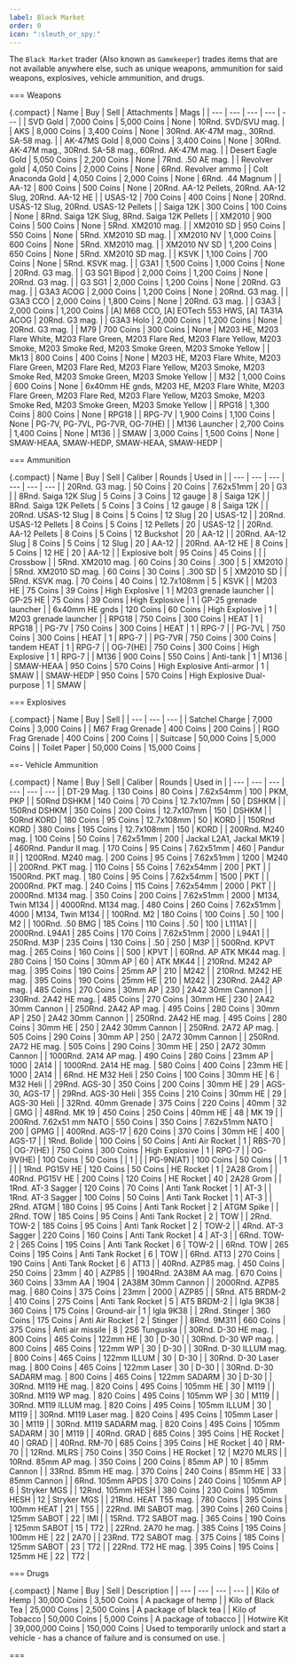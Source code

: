 ```yaml
---
label: Black Market
order: 0
icon: ":sleuth_or_spy:"
---
```


The `Black Market` trader (Also known as `Gamekeeper`) trades items that are not available anywhere else, such as unique weapons, ammunition for said weapons, explosives, vehicle ammunition, and drugs.

=== Weapons

{.compact}
| Name | Buy | Sell | Attachments | Mags |
| --- | --- | --- | --- | --- |
| SVD Gold | 7,000 Coins | 5,000 Coins | None | 10Rnd. SVD/SVU mag. |
| AKS | 8,000 Coins | 3,400 Coins | None | 30Rnd. AK-47M mag., 30Rnd. SA-58 mag. |
| AK-47MS Gold | 8,000 Coins | 3,400 Coins | None | 30Rnd. AK-47M mag., 30Rnd. SA-58 mag., 60Rnd. AK-47M mag. |
| Desert Eagle Gold | 5,050 Coins | 2,200 Coins | None | 7Rnd. .50 AE mag. |
| Revolver gold | 4,050 Coins | 2,000 Coins | None | 6Rnd. Revolver ammo |
| Colt Anaconda Gold | 4,050 Coins | 2,000 Coins | None | 6Rnd. .44 Magnum |
| AA-12 | 800 Coins | 500 Coins | None | 20Rnd. AA-12 Pellets, 20Rnd. AA-12 Slug, 20Rnd. AA-12 HE |
| USAS-12 | 700 Coins | 400 Coins | None | 20Rnd. USAS-12 Slug, 20Rnd. USAS-12 Pellets |
| Saiga 12K | 300 Coins | 100 Coins | None | 8Rnd. Saiga 12K Slug, 8Rnd. Saiga 12K Pellets |
| XM2010 | 900 Coins | 500 Coins | None | 5Rnd. XM2010 mag. |
| XM2010 SD | 950 Coins | 550 Coins | None | 5Rnd. XM2010 SD mag. |
| XM2010 NV | 1,000 Coins | 600 Coins | None | 5Rnd. XM2010 mag. |
| XM2010 NV SD | 1,200 Coins | 650 Coins | None | 5Rnd. XM2010 SD mag. |
| KSVK | 1,100 Coins | 700 Coins | None | 5Rnd. KSVK mag. |
| G3A1 | 1,500 Coins | 1,000 Coins | None | 20Rnd. G3 mag. |
| G3 SG1 Bipod | 2,000 Coins | 1,200 Coins | None | 20Rnd. G3 mag. |
| G3 SG1 | 2,000 Coins | 1,200 Coins | None | 20Rnd. G3 mag. |
| G3A3 ACOG | 2,000 Coins | 1,200 Coins | None | 20Rnd. G3 mag. |
| G3A3 CCO | 2,000 Coins | 1,800 Coins | None | 20Rnd. G3 mag. |
| G3A3 | 2,000 Coins | 1,200 Coins | \[A\] M68 CCO, \[A\] EOTech 553 HWS, \[A\] TA31A ACOG | 20Rnd. G3 mag. |
| G3A3 Holo | 2,000 Coins | 1,200 Coins | None | 20Rnd. G3 mag. |
| M79 | 700 Coins | 300 Coins | None | M203 HE, M203 Flare White, M203 Flare Green, M203 Flare Red, M203 Flare Yellow, M203 Smoke, M203 Smoke Red, M203 Smoke Green, M203 Smoke Yellow |
| Mk13 | 800 Coins | 400 Coins | None | M203 HE, M203 Flare White, M203 Flare Green, M203 Flare Red, M203 Flare Yellow, M203 Smoke, M203 Smoke Red, M203 Smoke Green, M203 Smoke Yellow |
| M32 | 1,000 Coins | 600 Coins | None | 6x40mm HE gnds, M203 HE, M203 Flare White, M203 Flare Green, M203 Flare Red, M203 Flare Yellow, M203 Smoke, M203 Smoke Red, M203 Smoke Green, M203 Smoke Yellow |
| RPG18 | 1,300 Coins | 800 Coins | None | RPG18 |
| RPG-7V | 1,900 Coins | 1,100 Coins | None | PG-7V, PG-7VL, PG-7VR, OG-7(HE) |
| M136 Launcher | 2,700 Coins | 1,400 Coins | None | M136 |
| SMAW | 3,000 Coins | 1,500 Coins | None | SMAW-HEAA, SMAW-HEDP, SMAW-HEAA, SMAW-HEDP |

=== Ammunition

{.compact}
| Name | Buy | Sell | Caliber | Rounds | Used in |
| --- | --- | --- | --- | --- | --- |
| 20Rnd. G3 mag. | 50 Coins | 20 Coins | 7.62x51mm | 20 | G3 |
| 8Rnd. Saiga 12K Slug | 5 Coins | 3 Coins | 12 gauge | 8 | Saiga 12K |
| 8Rnd. Saiga 12K Pellets | 5 Coins | 3 Coins | 12 gauge | 8 | Saiga 12K |
| 20Rnd. USAS-12 Slug | 8 Coins | 5 Coins | 12 Slug | 20 | USAS-12 |
| 20Rnd. USAS-12 Pellets | 8 Coins | 5 Coins | 12 Pellets | 20 | USAS-12 |
| 20Rnd. AA-12 Pellets | 8 Coins | 5 Coins | 12 Buckshot | 20 | AA-12 |
| 20Rnd. AA-12 Slug | 8 Coins | 5 Coins | 12 Slug | 20 | AA-12 |
| 20Rnd. AA-12 HE | 8 Coins | 5 Coins | 12 HE | 20 | AA-12 |
| Explosive bolt | 95 Coins | 45 Coins | | | Crossbow |
| 5Rnd. XM2010 mag. | 60 Coins | 30 Coins | .300 | 5 | XM2010 |
| 5Rnd. XM2010 SD mag. | 60 Coins | 30 Coins | .300 SD | 5 | XM2010 SD |
| 5Rnd. KSVK mag. | 70 Coins | 40 Coins | 12.7x108mm | 5 | KSVK |
| M203 HE | 75 Coins | 39 Coins | High Explosive | 1 | M203 grenade launcher |
| GP-25 HE | 75 Coins | 39 Coins | High Explosive | 1 | GP-25 grenade launcher |
| 6x40mm HE gnds | 120 Coins | 60 Coins | High Explosive | 1 | M203 grenade launcher |
| RPG18 | 750 Coins | 300 Coins | HEAT | 1 | RPG18 |
| PG-7V | 750 Coins | 300 Coins | HEAT | 1 | RPG-7 |
| PG-7VL | 750 Coins | 300 Coins | HEAT | 1 | RPG-7 |
| PG-7VR | 750 Coins | 300 Coins | tandem HEAT | 1 | RPG-7 |
| OG-7(HE) | 750 Coins | 300 Coins | High Explosive | 1 | RPG-7 |
| M136 | 900 Coins | 550 Coins | Anti-tank | 1 | M136 |
| SMAW-HEAA | 950 Coins | 570 Coins | High Explosive Anti-armor | 1 | SMAW |
| SMAW-HEDP | 950 Coins | 570 Coins | High Explosive Dual-purpose | 1 | SMAW |

=== Explosives

{.compact}
| Name | Buy | Sell |
| --- | --- | --- |
| Satchel Charge | 7,000 Coins | 3,000 Coins |
| M67 Frag Grenade | 400 Coins | 200 Coins |
| RGO Frag Grenade | 400 Coins | 200 Coins |
| Suitcase | 50,000 Coins | 5,000 Coins |
| Toilet Paper | 50,000 Coins | 15,000 Coins |

==- Vehicle Ammunition

{.compact}
| Name | Buy | Sell | Caliber | Rounds | Used in |
| --- | --- | --- | --- | --- | --- |
| DT-29 Mag. | 130 Coins | 80 Coins | 7.62x54mm | 100 | PKM, PKP |
| 50Rnd DSHKM | 140 Coins | 70 Coins | 12.7x107mm | 50 | DSHKM |
| 150Rnd DSHKM | 350 Coins | 200 Coins | 12.7x107mm | 150 | DSHKM |
| 50Rnd KORD | 180 Coins | 95 Coins | 12.7x108mm | 50 | KORD |
| 150Rnd KORD | 380 Coins | 195 Coins | 12.7x108mm | 150 | KORD |
| 200Rnd. M240 mag. | 100 Coins | 50 Coins | 7.62x51mm | 200 | Jackal L2A1, Jackal MK19 |
| 460Rnd. Pandur II mag. | 170 Coins | 95 Coins | 7.62x51mm | 460 | Pandur II |
| 1200Rnd. M240 mag. | 200 Coins | 95 Coins | 7.62x51mm | 1200 | M240 |
| 200Rnd. PKT mag. | 110 Coins | 55 Coins | 7.62x54mm | 200 | PKT |
| 1500Rnd. PKT mag. | 180 Coins | 95 Coins | 7.62x54mm | 1500 | PKT |
| 2000Rnd. PKT mag. | 240 Coins | 115 Coins | 7.62x54mm | 2000 | PKT |
| 2000Rnd. M134 mag. | 350 Coins | 200 Coins | 7.62x51mm | 2000 | M134, Twin M134 |
| 4000Rnd. M134 mag. | 480 Coins | 260 Coins | 7.62x51mm | 4000 | M134, Twin M134 |
| 100Rnd. M2 | 180 Coins | 100 Coins | .50 | 100 | M2 |
| 100Rnd. .50 BMG | 185 Coins | 110 Coins | .50 | 100 | L111A1 |
| 2000Rnd. L94A1 | 285 Coins | 170 Coins | 7.62x51mm | 2000 | L94A1 |
| 250Rnd. M3P | 235 Coins | 130 Coins | .50 | 250 | M3P |
| 500Rnd. KPVT mag. | 265 Coins | 160 Coins | | 500 | KPVT |
| 60Rnd. AP ATK MK44 mag. | 280 Coins | 150 Coins | 30mm AP | 60 | ATK MK44 |
| 210Rnd. M242 AP mag. | 395 Coins | 190 Coins | 25mm AP | 210 | M242 |
| 210Rnd. M242 HE mag. | 395 Coins | 190 Coins | 25mm HE | 210 | M242 |
| 230Rnd. 2A42 AP mag. | 485 Coins | 270 Coins | 30mm AP | 230 | 2A42 30mm Cannon |
| 230Rnd. 2A42 HE mag. | 485 Coins | 270 Coins | 30mm HE | 230 | 2A42 30mm Cannon |
| 250Rnd. 2A42 AP mag. | 495 Coins | 280 Coins | 30mm AP | 250 | 2A42 30mm Cannon |
| 250Rnd. 2A42 HE mag. | 495 Coins | 280 Coins | 30mm HE | 250 | 2A42 30mm Cannon |
| 250Rnd. 2A72 AP mag. | 505 Coins | 290 Coins | 30mm AP | 250 | 2A72 30mm Cannon |
| 250Rnd. 2A72 HE mag. | 505 Coins | 290 Coins | 30mm HE | 250 | 2A72 30mm Cannon |
| 1000Rnd. 2A14 AP mag. | 490 Coins | 280 Coins | 23mm AP | 1000 | 2A14 |
| 1000Rnd. 2A14 HE mag. | 580 Coins | 400 Coins | 23mm HE | 1000 | 2A14 |
| 6Rnd. HE M32 Heli | 250 Coins | 100 Coins | 30mm HE | 6 | M32 Heli |
| 29Rnd. AGS-30 | 350 Coins | 200 Coins | 30mm HE | 29 | AGS-30, AGS-17 |
| 29Rnd. AGS-30 Heli | 355 Coins | 210 Coins | 30mm HE | 29 | AGS-30 Heli |
| 32Rnd. 40mm Grenade | 375 Coins | 220 Coins | 40mm | 32 | GMG |
| 48Rnd. MK 19 | 450 Coins | 250 Coins | 40mm HE | 48 | MK 19 |
| 200Rnd. 7.62x51 mm NATO | 550 Coins | 350 Coins | 7.62x51mm NATO | 200 | GPMG |
| 400Rnd. AGS-17 | 620 Coins | 370 Coins | 30mm HE | 400 | AGS-17 |
| 1Rnd. Bolide | 100 Coins | 50 Coins | Anti Air Rocket | 1 | RBS-70 |
| OG-7(HE) | 750 Coins | 300 Coins | High Explosive | 1 | RPG-7 |
| OG-9V(HE) | 100 Coins | 50 Coins | | 1 | |
| PG-9N(AT) | 100 Coins | 50 Coins | | 1 | |
| 1Rnd. PG15V HE | 120 Coins | 50 Coins | HE Rocket | 1 | 2A28 Grom |
| 40Rnd. PG15V HE | 200 Coins | 120 Coins | HE Rocket | 40 | 2A28 Grom |
| 1Rnd. AT-3 Sagger | 120 Coins | 70 Coins | Anti Tank Rocket | 1 | AT-3 |
| 1Rnd. AT-3 Sagger | 100 Coins | 50 Coins | Anti Tank Rocket | 1 | AT-3 |
| 2Rnd. ATGM | 180 Coins | 95 Coins | Anti Tank Rocket | 2 | ATGM Spike |
| 2Rnd. TOW | 185 Coins | 95 Coins | Anti Tank Rocket | 2 | TOW |
| 2Rnd. TOW-2 | 185 Coins | 95 Coins | Anti Tank Rocket | 2 | TOW-2 |
| 4Rnd. AT-3 Sagger | 220 Coins | 160 Coins | Anti Tank Rocket | 4 | AT-3 |
| 6Rnd. TOW-2 | 265 Coins | 195 Coins | Anti Tank Rocket | 6 | TOW-2 |
| 6Rnd. TOW | 265 Coins | 195 Coins | Anti Tank Rocket | 6 | TOW |
| 6Rnd. AT13 | 270 Coins | 190 Coins | Anti Tank Rocket | 6 | AT13 |
| 40Rnd. AZP85 mag. | 450 Coins | 250 Coins | 23mm | 40 | AZP85 |
| 1904Rnd. 2A38M AA mag. | 670 Coins | 360 Coins | 33mm AA | 1904 | 2A38M 30mm Cannon |
| 2000Rnd. AZP85 mag. | 680 Coins | 375 Coins | 23mm | 2000 | AZP85 |
| 5Rnd. AT5 BRDM-2 | 410 Coins | 275 Coins | Anti Tank Rocket | 5 | AT5 BRDM-2 |
| Igla 9K38 | 360 Coins | 175 Coins | Ground-air | 1 | Igla 9K38 |
| 2Rnd. Stinger | 360 Coins | 175 Coins | Anti Air Rocket | 2 | Stinger |
| 8Rnd. 9M311 | 660 Coins | 375 Coins | Anti air missile | 8 | 2S6 Tunguska |
| 30Rnd. D-30 HE mag. | 800 Coins | 465 Coins | 122mm HE | 30 | D-30 |
| 30Rnd. D-30 WP mag. | 800 Coins | 465 Coins | 122mm WP | 30 | D-30 |
| 30Rnd. D-30 ILLUM mag. | 800 Coins | 465 Coins | 122mm ILLUM | 30 | D-30 |
| 30Rnd. D-30 Laser mag. | 800 Coins | 465 Coins | 122mm Laser | 30 | D-30 |
| 30Rnd. D-30 SADARM mag. | 800 Coins | 465 Coins | 122mm SADARM | 30 | D-30 |
| 30Rnd. M119 HE mag. | 820 Coins | 495 Coins | 105mm HE | 30 | M119 |
| 30Rnd. M119 WP mag. | 820 Coins | 495 Coins | 105mm WP | 30 | M119 |
| 30Rnd. M119 ILLUM mag. | 820 Coins | 495 Coins | 105mm ILLUM | 30 | M119 |
| 30Rnd. M119 Laser mag. | 820 Coins | 495 Coins | 105mm Laser | 30 | M119 |
| 30Rnd. M119 SADARM mag. | 820 Coins | 495 Coins | 105mm SADARM | 30 | M119 |
| 40Rnd. GRAD | 685 Coins | 395 Coins | HE Rocket | 40 | GRAD |
| 40Rnd. RM-70 | 685 Coins | 395 Coins | HE Rocket | 40 | RM-70 |
| 12Rnd. MLRS | 750 Coins | 350 Coins | HE Rocket | 12 | M270 MLRS |
| 10Rnd. 85mm AP mag. | 350 Coins | 200 Coins | 85mm AP | 10 | 85mm Cannon |
| 33Rnd. 85mm HE mag. | 370 Coins | 240 Coins | 85mm HE | 33 | 85mm Cannon |
| 6Rnd. 105mm APDS | 370 Coins | 240 Coins | 105mm AP | 6 | Stryker MGS |
| 12Rnd. 105mm HESH | 380 Coins | 230 Coins | 105mm HESH | 12 | Stryker MGS |
| 21Rnd. HEAT T55 mag. | 780 Coins | 395 Coins | 100mm HEAT | 21 | T55 |
| 22Rnd. IMI SABOT mag. | 390 Coins | 260 Coins | 125mm SABOT | 22 | IMI |
| 15Rnd. T72 SABOT mag. | 365 Coins | 190 Coins | 125mm SABOT | 15 | T72 |
| 22Rnd. 2A70 he mag. | 385 Coins | 195 Coins | 100mm HE | 22 | 2A70 |
| 23Rnd. T72 SABOT mag. | 375 Coins | 185 Coins | 125mm SABOT | 23 | T72 |
| 22Rnd. T72 HE mag. | 395 Coins | 195 Coins | 125mm HE | 22 | T72 |

=== Drugs

{.compact}
| Name | Buy | Sell | Description |
| --- | --- | --- | --- |
| Kilo of Hemp | 30,000 Coins | 3,500 Coins | A package of hemp |
| Kilo of Black Tea | 25,000 Coins | 2,500 Coins | A package of black tea |
| Kilo of Tobacco | 50,000 Coins | 5,000 Coins | A package of tobacco |
| Hotwire Kit | 39,000,000 Coins | 150,000 Coins | Used to temporarily unlock and start a vehicle - has a chance of failure and is consumed on use. |

===